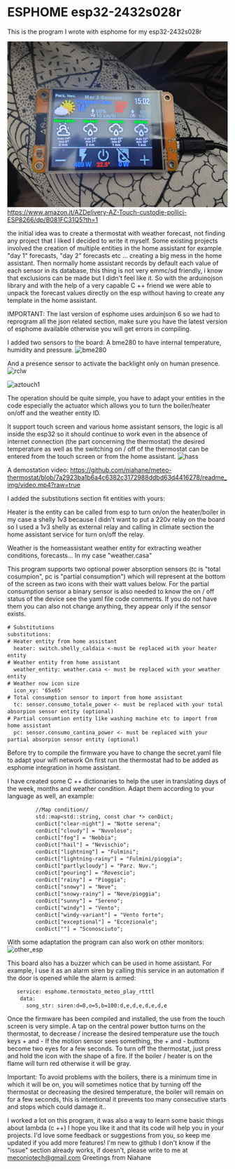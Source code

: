 # ESPHOME esp32-2432s028r

This is the program I wrote with esphome for my esp32-2432s028r 

![aztouch_wall](https://github.com/1achy/ESPHOME-esp32-2432s028r/blob/master/readme_img/IMG20240102150212.jpg)
https://www.amazon.it/AZDelivery-AZ-Touch-custodie-pollici-ESP8266/dp/B081FC31Q5?th=1

the initial idea was to create a thermostat with weather forecast, not finding any project that I liked I decided to write it myself. Some existing projects involved the creation of multiple entities in the home assistant for example "day 1" forecasts, "day 2" forecasts etc ... creating a big mess in the home assistant. Then normally home assistant records by default each value of each sensor in its database, this thing is not very emmc/sd friendly, i know that exclusions can be made but I didn't feel like it.
So with the arduinojson library and with the help of a very capable C ++ friend we were able to unpack the forecast values directly on the esp without having to create any template in the home assistant.

IMPORTANT:
The last version of esphome uses arduinjson 6 so we had to reprogram all the json related section, make sure you have the latest version of esphome available otherwise you will get errors in compiling.

I added two sensors to the board:
A bme280 to have internal temperature, humidity and pressure.
![bme280](https://github.com/niahane/meteo-thermostat/blob/7a2923ba1b6a4c6382c3172988ddbd63d4416278/readme_img/bme280.jpg)

And a presence sensor to activate the backlight only on human presence.
![rclw](https://github.com/niahane/meteo-thermostat/blob/7a2923ba1b6a4c6382c3172988ddbd63d4416278/readme_img/rclw-0516.jpg)

![aztouch1](https://github.com/niahane/meteo-thermostat/blob/474219cd6f2cac05c4dfb25d911a39c119f23d16/readme_img/aztouch1.jpg)

The operation should be quite simple, you have to adapt your entities in the code especially the actuator which allows you to turn the boiler/heater on/off and the weather entity ID.

It support touch screen and various home assistant sensors, the logic is all inside the esp32 so it should continue to work even in the absence of internet connection (the part concerning the thermostat) the desired temperature as well as the switching on / off of the thermostat can be entered from the touch screen or from the home assistant.
![hass](https://github.com/niahane/meteo-thermostat/blob/7e52d860cf970f4f9c97ee505d01e0b927ff10db/readme_img/hass_thermostat.jpg)

A demostation video:
https://github.com/niahane/meteo-thermostat/blob/7a2923ba1b6a4c6382c3172988ddbd63d4416278/readme_img/video.mp4?raw=true


I added the substitutions section fit entities with yours:

Heater is the entity can be called from esp to turn on/on the heater/boiler in my case a shelly 1v3 because I didn't want to put a 220v relay on the board so I used a 1v3 shelly as external relay and calling in climate section the home assistant service for turn on/off the relay.

Weather is the homeassistant weather entity for extracting weather conditions, forecasts... In my case "weather.casa"

This program supports two optional power absorption sensors (tc is "total cosumpion", pc is "partial consumption") which will represent at the bottom of the screen as two icons with their watt values below. 
For the partial consumption sensor a binary sensor is also needed to know the on / off status of the device
see the yaml file code comments.
If you do not have them you can also not change anything, they appear only if the sensor exists.
```
# Substitutions
substitutions:
# Heater entity from home assistant
  heater: switch.shelly_caldaia <-must be replaced with your heater entity
# Weather entity from home assistant
  weather_entity: weather.casa <- must be replaced with your weather entity
# Weather now icon size
  icon_xy: '65x65'
# Total consumption sensor to import from home assistant
  tc: sensor.consumo_totale_power <- must be replaced with your total absorpion sensor entity (optional)
# Partial consumtion entity like washing machine etc to import from home assistant
  pc: sensor.consumo_cantina_power <- must be replaced with your partial absorpion sensor entity (optional)
```
Before try to compile the firmware you have to change the secret.yaml file to adapt your wifi network
On first run the thermostat had to be added as esphome integration in home assistant.

I have created some C ++ dictionaries to help the user in translating days of the week, months and weather condition. Adapt them according to your language as well, an example:
```
         //Map condition//
         std::map<std::string, const char *> conDict;
         conDict["clear-night"] = "Notte serena";
         conDict["cloudy"] = "Nuvoloso";
         conDict["fog"] = "Nebbia";
         conDict["hail"] = "Nevischio";
         conDict["lightning"] = "Fulmini";
         conDict["lightning-rainy"] = "Fulmini/pioggia";
         conDict["partlycloudy"] = "Parz. Nuv.";
         conDict["pouring"] = "Rovescio";
         conDict["rainy"] = "Pioggia";
         conDict["snowy"] = "Neve";
         conDict["snowy-rainy"] = "Neve/pioggia";
         conDict["sunny"] = "Sereno";
         conDict["windy"] = "Vento";
         conDict["windy-variant"] = "Vento forte";
         conDict["exceptional"] = "Eccezionale";
         conDict[""] = "Sconosciuto";
```
With some adaptation the program can also work on other monitors:
![other_esp](https://github.com/niahane/meteo-thermostat/blob/ccecbf7e62d21f84fb1c07a17deb5a30e2a62981/readme_img/other-esp.jpg)

This board also has a buzzer which can be used in home assistant. For example, I use it as an alarm siren by calling this service in an automation if the door is opened while the alarm is armed:
```
   service: esphome.termostato_meteo_play_rtttl
    data:
      song_str: siren:d=8,o=5,b=100:d,e,d,e,d,e,d,e
```

Once the firmware has been compiled and installed, the use from the touch screen is very simple. A tap on the central power button turns on the thermostat, to decrease / increase the desired temperature use the touch keys + and -
If the motion sensor sees something, the + and - buttons become two eyes for a few seconds.
To turn off the thermostat, just press and hold the icon with the shape of a fire.
If the boiler / heater is on the flame will turn red otherwise it will be gray.

Important:
To avoid problems with the boilers, there is a minimum time in which it will be on, you will sometimes notice that by turning off the thermostat or decreasing the desired temperature, the boiler will remain on for a few seconds, this is intentional it prevents too many consecutive starts and stops which could damage it..

I worked a lot on this program, it was also a way to learn some basic things about lambda (c ++) I hope you like it and that its code will help you in your projects. I'd love some feedback or suggestions from you, so keep me updated if you add more features! 
I'm new to github I don't know if the "issue" section already works, if doesn't, please write to me at meconiotech@gmail.com
Greetings from Niahane
